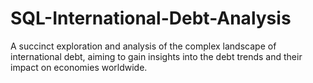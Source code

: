 # SQL-International-Debt-Analysis
A succinct exploration and analysis of the complex landscape of international debt, aiming to gain insights into the debt trends and their impact on economies worldwide.

